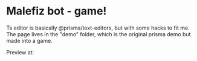 # Malefiz bot - game!

Ts editor is basically @prisma/text-editors, but with some hacks to fit me. The page lives in the "demo" folder, which is the original prisma demo but made into a game.

Preview at:
